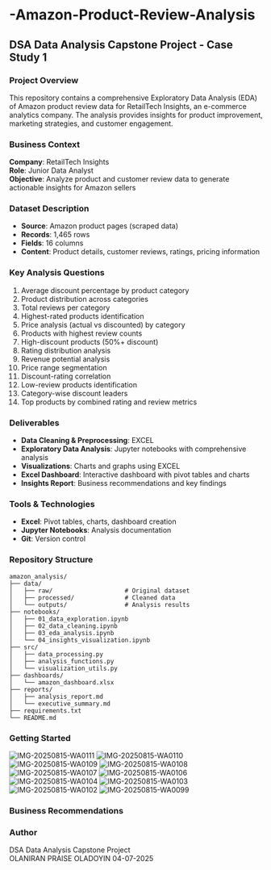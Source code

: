 # -Amazon-Product-Review-Analysis

## DSA Data Analysis Capstone Project - Case Study 1

### Project Overview
This repository contains a comprehensive Exploratory Data Analysis (EDA) of Amazon product review data for RetailTech Insights, an e-commerce analytics company. The analysis provides insights for product improvement, marketing strategies, and customer engagement.

### Business Context
**Company**: RetailTech Insights  
**Role**: Junior Data Analyst  
**Objective**: Analyze product and customer review data to generate actionable insights for Amazon sellers

### Dataset Description
- **Source**: Amazon product pages (scraped data)
- **Records**: 1,465 rows
- **Fields**: 16 columns
- **Content**: Product details, customer reviews, ratings, pricing information

### Key Analysis Questions
1. Average discount percentage by product category
2. Product distribution across categories
3. Total reviews per category
4. Highest-rated products identification
5. Price analysis (actual vs discounted) by category
6. Products with highest review counts
7. High-discount products (50%+ discount)
8. Rating distribution analysis
9. Revenue potential analysis
10. Price range segmentation
11. Discount-rating correlation
12. Low-review products identification
13. Category-wise discount leaders
14. Top products by combined rating and review metrics

### Deliverables
- **Data Cleaning & Preprocessing**: EXCEL
- **Exploratory Data Analysis**: Jupyter notebooks with comprehensive analysis
- **Visualizations**: Charts and graphs using EXCEL
- **Excel Dashboard**: Interactive dashboard with pivot tables and charts
- **Insights Report**: Business recommendations and key findings

### Tools & Technologies
- **Excel**: Pivot tables, charts, dashboard creation
- **Jupyter Notebooks**: Analysis documentation
- **Git**: Version control

### Repository Structure
```
amazon_analysis/
├── data/
│   ├── raw/                    # Original dataset
│   ├── processed/              # Cleaned data
│   └── outputs/                # Analysis results
├── notebooks/
│   ├── 01_data_exploration.ipynb
│   ├── 02_data_cleaning.ipynb
│   ├── 03_eda_analysis.ipynb
│   └── 04_insights_visualization.ipynb
├── src/
│   ├── data_processing.py
│   ├── analysis_functions.py
│   └── visualization_utils.py
├── dashboards/
│   └── amazon_dashboard.xlsx
├── reports/
│   ├── analysis_report.md
│   └── executive_summary.md
├── requirements.txt
└── README.md
```

### Getting Started
![IMG-20250815-WA0111](https://github.com/user-attachments/assets/ebfe635b-cb3f-4bba-a77e-d1598181cd63)
![IMG-20250815-WA0110](https://github.com/user-attachments/assets/09474379-0ff0-4907-a145-4f2d0b910084)
![IMG-20250815-WA0109](https://github.com/user-attachments/assets/c412cf25-63f4-4ad2-87b2-1ffc2e84d2d8)
![IMG-20250815-WA0108](https://github.com/user-attachments/assets/c0ec3ffd-e8bb-4262-9e0a-5a67f262911e)
![IMG-20250815-WA0107](https://github.com/user-attachments/assets/38ec21ce-58a1-40b8-908c-27eeb4edcb1f)
![IMG-20250815-WA0106](https://github.com/user-attachments/assets/b7e6bc1c-72a5-42ef-9ee5-ed1a8f992e24)
![IMG-20250815-WA0104](https://github.com/user-attachments/assets/45c9912e-4b94-492e-87db-a8397907234c)
![IMG-20250815-WA0103](https://github.com/user-attachments/assets/170f37d9-cfd9-49d0-97ed-ea28240254b5)
![IMG-20250815-WA0102](https://github.com/user-attachments/assets/fc73b7a6-1a2b-4523-b75a-2cf7f5e0c810)
![IMG-20250815-WA0099](https://github.com/user-attachments/assets/f1115d65-65fe-4659-8397-db4340252da0)


### Business Recommendations


### Author
DSA Data Analysis Capstone Project  
OLANIRAN PRAISE OLADOYIN 
04-07-2025
